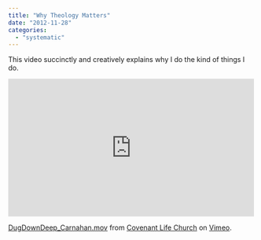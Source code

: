 ```yaml
---
title: "Why Theology Matters"
date: "2012-11-28"
categories: 
  - "systematic"
---
```


This video succinctly and creatively explains why I do the kind of things I do.

<iframe src="http://player.vimeo.com/video/8788549?badge=0" frameborder="0" width="500" height="281"></iframe>

[DugDownDeep\_Carnahan.mov](https://vimeo.com/8788549) from [Covenant Life Church](https://vimeo.com/covlife) on [Vimeo](https://vimeo.com/).
